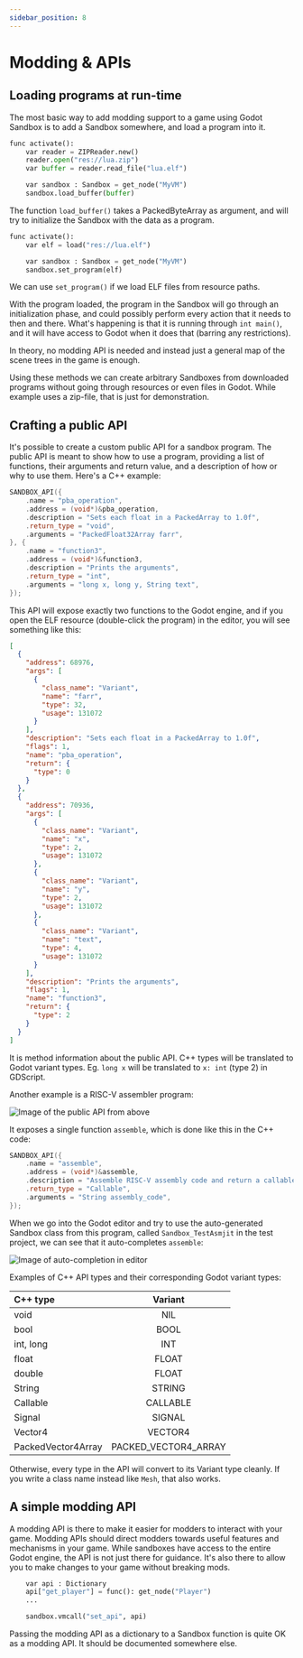 ```yaml
---
sidebar_position: 8
---
```


# Modding & APIs

## Loading programs at run-time

The most basic way to add modding support to a game using Godot Sandbox is to add a Sandbox somewhere, and load a program into it.

```py
func activate():
    var reader = ZIPReader.new()
    reader.open("res://lua.zip")
    var buffer = reader.read_file("lua.elf")

    var sandbox : Sandbox = get_node("MyVM")
    sandbox.load_buffer(buffer)
```

The function `load_buffer()` takes a PackedByteArray as argument, and will try to initialize the Sandbox with the data as a program.

```py
func activate():
    var elf = load("res://lua.elf")

    var sandbox : Sandbox = get_node("MyVM")
    sandbox.set_program(elf)
```

We can use `set_program()` if we load ELF files from resource paths.

With the program loaded, the program in the Sandbox will go through an initialization phase, and could possibly perform every action that it needs to then and there. What's happening is that it is running through `int main()`, and it will have access to Godot when it does that (barring any restrictions).

In theory, no modding API is needed and instead just a general map of the scene trees in the game is enough.

Using these methods we can create arbitrary Sandboxes from downloaded programs without going through resources or even files in Godot. While example uses a zip-file, that is just for demonstration.


## Crafting a public API

It's possible to create a custom public API for a sandbox program. The public API is meant to show how to use a program, providing a list of functions, their arguments and return value, and a description of how or why to use them. Here's a C++ example:

```cpp
SANDBOX_API({
	.name = "pba_operation",
	.address = (void*)&pba_operation,
	.description = "Sets each float in a PackedArray to 1.0f",
	.return_type = "void",
	.arguments = "PackedFloat32Array farr",
}, {
	.name = "function3",
	.address = (void*)&function3,
	.description = "Prints the arguments",
	.return_type = "int",
	.arguments = "long x, long y, String text",
});
```

This API will expose exactly two functions to the Godot engine, and if you open the ELF resource (double-click the program) in the editor, you will see something like this:

```json
[
  {
	"address": 68976,
	"args": [
	  {
		"class_name": "Variant",
		"name": "farr",
		"type": 32,
		"usage": 131072
	  }
	],
	"description": "Sets each float in a PackedArray to 1.0f",
	"flags": 1,
	"name": "pba_operation",
	"return": {
	  "type": 0
	}
  },
  {
	"address": 70936,
	"args": [
	  {
		"class_name": "Variant",
		"name": "x",
		"type": 2,
		"usage": 131072
	  },
	  {
		"class_name": "Variant",
		"name": "y",
		"type": 2,
		"usage": 131072
	  },
	  {
		"class_name": "Variant",
		"name": "text",
		"type": 4,
		"usage": 131072
	  }
	],
	"description": "Prints the arguments",
	"flags": 1,
	"name": "function3",
	"return": {
	  "type": 2
	}
  }
]
```

It is method information about the public API. C++ types will be translated to Godot variant types. Eg. `long x` will be translated to `x: int` (type 2) in GDScript.


Another example is a RISC-V assembler program:

![Image of the public API from above](/img/modding/public_api.png)

It exposes a single function `assemble`, which is done like this in the C++ code:

```cpp
SANDBOX_API({
	.name = "assemble",
	.address = (void*)&assemble,
	.description = "Assemble RISC-V assembly code and return a callable function",
	.return_type = "Callable",
	.arguments = "String assembly_code",
});
```

When we go into the Godot editor and try to use the auto-generated Sandbox class from this program, called `Sandbox_TestAsmjit` in the test project, we can see that it auto-completes `assemble`:


![Image of auto-completion in editor](/img/modding/auto_complete.png)


Examples of C++ API types and their corresponding Godot variant types:

|    C++ type    |  Variant   |
|:---------------|:----------:|
| void           | NIL        |
| bool           | BOOL       |
| int, long      | INT        |
| float          | FLOAT      |
| double         | FLOAT      |
| String         | STRING     |
| Callable       | CALLABLE   |
| Signal         | SIGNAL     |
| Vector4        | VECTOR4    |
| PackedVector4Array | PACKED_VECTOR4_ARRAY    |

Otherwise, every type in the API will convert to its Variant type cleanly. If you write a class name instead like `Mesh`, that also works.

## A simple modding API

A modding API is there to make it easier for modders to interact with your game. Modding APIs should direct modders towards useful features and mechanisms in your game. While sandboxes have access to the entire Godot engine, the API is not just there for guidance. It's also there to allow you to make changes to your game without breaking mods.

```py
	var api : Dictionary
	api["get_player"] = func(): get_node("Player")
	...

	sandbox.vmcall("set_api", api)
```

Passing the modding API as a dictionary to a Sandbox function is quite OK as a modding API. It should be documented somewhere else.
